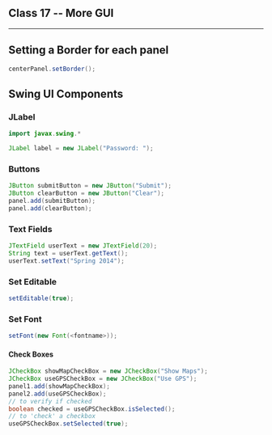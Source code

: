 ## Class 17 -- More GUI

---

## Setting a Border for each panel

```java
centerPanel.setBorder();
```

## Swing UI Components

### JLabel

```java
import javax.swing.*

JLabel label = new JLabel("Password: ");
```

### Buttons

```java
JButton submitButton = new JButton("Submit");
JButton clearButton = new JButton("Clear");
panel.add(submitButton);
panel.add(clearButton);
```

### Text Fields

```java
JTextField userText = new JTextField(20);
String text = userText.getText();
userText.setText("Spring 2014");
```

### Set Editable

```java
setEditable(true);
```

### Set Font

```java
setFont(new Font(<fontname>));
```

#### Check Boxes

```java
JCheckBox showMapCheckBox = new JCheckBox("Show Maps");
JCheckBox useGPSCheckBox = new JCheckBox("Use GPS");
panel1.add(showMapCheckBox);
panel2.add(useGPSCheckBox);
// to verify if checked
boolean checked = useGPSCheckBox.isSelected();
// to 'check' a checkbox
useGPSCheckBox.setSelected(true);
```